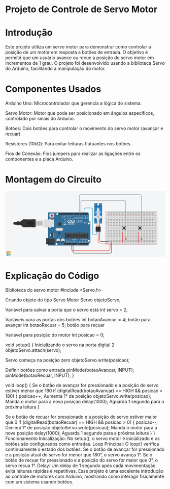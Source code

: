 # Projeto de Controle de Servo Motor

# Introdução
Este projeto utiliza um servo motor para demonstrar como controlar a posição
de um motor em resposta a botões de entrada. O objetivo é permitir que um 
usuário avance ou recue a posição do servo motor em incrementos de 1 grau.
O projeto foi desenvolvido usando a biblioteca Servo do Arduino, facilitando
a manipulação do motor.

# Componentes Usados
Arduino Uno: Microcontrolador que gerencia a lógica do sistema.

Servo Motor: Motor que pode ser posicionado em ângulos específicos, controlado por sinais do Arduino.

Botões: Dois botões para controlar o movimento do servo motor (avançar e recuar).

Resistores (10kΩ): Para evitar leituras flutuantes nos botões.

Fios de Conexão: Fios jumpers para realizar as ligações entre os componentes e a placa Arduino.

# Montagem do Circuito
![Imagem do Circuito](Projetoservo_motor.png)

# Explicação do Código

 Biblioteca do servo motor 
#include <Servo.h>

 Criando objeto do tipo Servo Motor
Servo objetoServo;

 Variável para salvar a porta que o servo está
int servo = 2;

 Variáveis para as portas dos botões
int botaoAvancar = 4;   botão para avançar
int botaoRecuar = 5;    botão para recuar

 Variável para posição do motor
int posicao = 0;

void setup() {
  Inicializando o servo na porta digital 2 
  objetoServo.attach(servo);
  
  Servo começa na posição zero
  objetoServo.write(posicao);
  
   Definir botões como entrada
  pinMode(botaoAvancar, INPUT);
  pinMode(botaoRecuar, INPUT);
}

void loop() {
   Se o botão de avançar for pressionado e a posição do servo estiver menor que 180
  if (digitalRead(botaoAvancar) == HIGH && posicao < 180) {
    posicao++;  Aumenta 1° de posição
    objetoServo.write(posicao); Manda o motor para a nova posição
    delay(1000);  Aguarda 1 segundo para a próxima leitura
  }

   Se o botão de recuar for pressionado e a posição do servo estiver maior que 0
  if (digitalRead(botaoRecuar) == HIGH && posicao > 0) {
    posicao--;  Diminui 1° de posição
    objetoServo.write(posicao);  Manda o motor para a nova posição
    delay(1000);  Aguarda 1 segundo para a próxima leitura
  }
}
Funcionamento
Inicialização: No setup(), o servo motor é inicializado e os botões são configurados como entradas.
Loop Principal: O loop() verifica continuamente o estado dos botões:
Se o botão de avançar for pressionado e a posição atual do servo for menor que 180°, o servo avança 1°.
Se o botão de recuar for pressionado e a posição do servo for maior que 0°, o servo recua 1°.
Delay: Um delay de 1 segundo após cada movimentação evita leituras rápidas e repetitivas.
Esse projeto é uma excelente introdução ao controle de motores com Arduino, mostrando como interagir fisicamente com um sistema usando botões.

